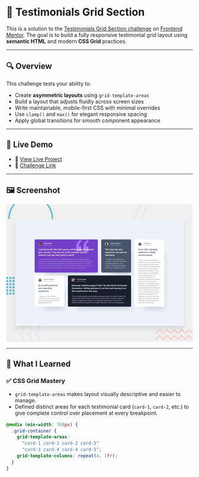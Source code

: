 # 🎯 Testimonials Grid Section

This is a solution to the [Testimonials Grid Section challenge](https://www.frontendmentor.io/challenges/testimonials-grid-section-Nnw6J7Un7) on [Frontend Mentor](https://www.frontendmentor.io). The goal is to build a fully responsive testimonial grid layout using **semantic HTML** and modern **CSS Grid** practices.

---

## 🔍 Overview

This challenge tests your ability to:

- Create **asymmetric layouts** using `grid-template-areas`
- Build a layout that adjusts fluidly across screen sizes
- Write maintainable, mobile-first CSS with minimal overrides
- Use `clamp()` and `max()` for elegant responsive spacing
- Apply global transitions for smooth component appearance

---

## 🚀 Live Demo

- 🔗 [View Live Project](#)  
- 📄 [Challenge Link](https://www.frontendmentor.io/challenges/testimonials-grid-section-Nnw6J7Un7)

---

## 🖼 Screenshot

![Testimonials Grid Preview](./preview.jpg)

---

## 🧠 What I Learned

### ✅ CSS Grid Mastery

- `grid-template-areas` makes layout visually descriptive and easier to manage.
- Defined distinct areas for each testimonial card (`card-1`, `card-2`, etc.) to give complete control over placement at every breakpoint.

```css
@media (min-width: 768px) {
  .grid-container {
    grid-template-areas:
      "card-1 card-1 card-2 card-5"
      "card-3 card-4 card-4 card-5";
    grid-template-columns: repeat(4, 1fr);
  }
}
